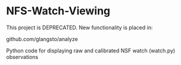 # NFS-Watch-Viewing

This project is DEPRECATED.  New functionality is placed in:

github.com/glangsto/analyze

Python code for displaying raw and calibrated NSF watch (watch.py) observations
